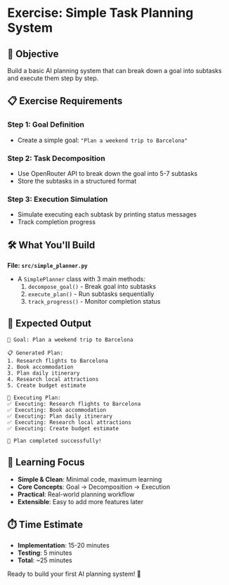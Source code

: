 # Exercise: Simple Task Planning System

## 🎯 **Objective**
Build a basic AI planning system that can break down a goal into subtasks and execute them step by step.

## 📋 **Exercise Requirements**

### **Step 1: Goal Definition**
- Create a simple goal: `"Plan a weekend trip to Barcelona"`

### **Step 2: Task Decomposition**
- Use OpenRouter API to break down the goal into 5-7 subtasks
- Store the subtasks in a structured format

### **Step 3: Execution Simulation**
- Simulate executing each subtask by printing status messages
- Track completion progress

## 🛠️ **What You'll Build**

**File: `src/simple_planner.py`**
- A `SimplePlanner` class with 3 main methods:
  1. `decompose_goal()` - Break goal into subtasks
  2. `execute_plan()` - Run subtasks sequentially  
  3. `track_progress()` - Monitor completion status

## 📝 **Expected Output**
```
🎯 Goal: Plan a weekend trip to Barcelona

📋 Generated Plan:
1. Research flights to Barcelona
2. Book accommodation
3. Plan daily itinerary
4. Research local attractions
5. Create budget estimate

🚀 Executing Plan:
✅ Executing: Research flights to Barcelona
✅ Executing: Book accommodation
✅ Executing: Plan daily itinerary
✅ Executing: Research local attractions
✅ Executing: Create budget estimate

🎉 Plan completed successfully!
```

## 🎯 **Learning Focus**
- **Simple & Clean**: Minimal code, maximum learning
- **Core Concepts**: Goal → Decomposition → Execution
- **Practical**: Real-world planning workflow
- **Extensible**: Easy to add more features later

## ⏱️ **Time Estimate**
- **Implementation**: 15-20 minutes
- **Testing**: 5 minutes
- **Total**: ~25 minutes

Ready to build your first AI planning system! 🚀
